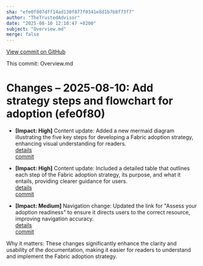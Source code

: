 ```yaml
---
sha: "efe0f807dff14ad130f877f0341e8d1b7b8f73f7"
author: "TheTrustedAdvisor"
date: "2025-08-10 12:10:47 +0200"
subject: "Overview.md"
merge: false
---
```


[View commit on GitHub](https://github.com/TheTrustedAdvisor/FabricAdoptionFramework/commit/efe0f807dff14ad130f877f0341e8d1b7b8f73f7)

This commit: Overview.md

# Changes – 2025-08-10: Add strategy steps and flowchart for adoption (efe0f80)

- **[Impact: High]** Content update: Added a new mermaid diagram illustrating the five key steps for developing a Fabric adoption strategy, enhancing visual understanding for readers.  
   [details](/docs/about/changes/2025-08-10-overview)  
   [commit](https://github.com/TheTrustedAdvisor/FabricAdoptionFramework/commit/efe0f807dff14ad130f877f0341e8d1b7b8f73f7)  

- **[Impact: High]** Content update: Included a detailed table that outlines each step of the Fabric adoption strategy, its purpose, and what it entails, providing clearer guidance for users.  
   [details](/docs/about/changes/2025-08-10-overview)  
   [commit](https://github.com/TheTrustedAdvisor/FabricAdoptionFramework/commit/efe0f807dff14ad130f877f0341e8d1b7b8f73f7)  

- **[Impact: Medium]** Navigation change: Updated the link for "Assess your adoption readiness" to ensure it directs users to the correct resource, improving navigation accuracy.  
   [details](/docs/about/changes/2025-08-10-overview)  
   [commit](https://github.com/TheTrustedAdvisor/FabricAdoptionFramework/commit/efe0f807dff14ad130f877f0341e8d1b7b8f73f7)  

Why it matters: These changes significantly enhance the clarity and usability of the documentation, making it easier for readers to understand and implement the Fabric adoption strategy.
